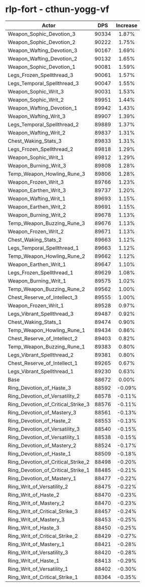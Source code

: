 # rlp-fort - cthun-yogg-vf
| Actor | DPS | Increase |
|---|:---:|:---:|
|Weapon_Sophic_Devotion_3|90334|1.87%|
|Weapon_Sophic_Devotion_2|90222|1.75%|
|Weapon_Wafting_Devotion_3|90167|1.69%|
|Weapon_Wafting_Devotion_2|90132|1.65%|
|Weapon_Sophic_Devotion_1|90081|1.59%|
|Legs_Frozen_Spellthread_3|90061|1.57%|
|Legs_Temporal_Spellthread_3|90047|1.55%|
|Weapon_Sophic_Writ_3|90031|1.53%|
|Weapon_Sophic_Writ_2|89951|1.44%|
|Weapon_Wafting_Devotion_1|89942|1.43%|
|Weapon_Wafting_Writ_3|89907|1.39%|
|Legs_Temporal_Spellthread_2|89889|1.37%|
|Weapon_Wafting_Writ_2|89837|1.31%|
|Chest_Waking_Stats_3|89833|1.31%|
|Legs_Frozen_Spellthread_2|89818|1.29%|
|Weapon_Sophic_Writ_1|89812|1.29%|
|Weapon_Burning_Writ_3|89808|1.28%|
|Temp_Weapon_Howling_Rune_3|89806|1.28%|
|Weapon_Frozen_Writ_3|89766|1.23%|
|Weapon_Earthen_Writ_3|89737|1.20%|
|Weapon_Wafting_Writ_1|89693|1.15%|
|Weapon_Earthen_Writ_2|89691|1.15%|
|Weapon_Burning_Writ_2|89678|1.13%|
|Temp_Weapon_Buzzing_Rune_3|89676|1.13%|
|Weapon_Frozen_Writ_2|89671|1.13%|
|Chest_Waking_Stats_2|89663|1.12%|
|Legs_Temporal_Spellthread_1|89663|1.12%|
|Temp_Weapon_Howling_Rune_2|89662|1.12%|
|Weapon_Earthen_Writ_1|89647|1.10%|
|Legs_Frozen_Spellthread_1|89629|1.08%|
|Weapon_Burning_Writ_1|89575|1.02%|
|Temp_Weapon_Buzzing_Rune_2|89562|1.00%|
|Chest_Reserve_of_Intellect_3|89555|1.00%|
|Weapon_Frozen_Writ_1|89528|0.97%|
|Legs_Vibrant_Spellthread_3|89487|0.92%|
|Chest_Waking_Stats_1|89474|0.90%|
|Temp_Weapon_Howling_Rune_1|89434|0.86%|
|Chest_Reserve_of_Intellect_2|89403|0.82%|
|Temp_Weapon_Buzzing_Rune_1|89383|0.80%|
|Legs_Vibrant_Spellthread_2|89381|0.80%|
|Chest_Reserve_of_Intellect_1|89265|0.67%|
|Legs_Vibrant_Spellthread_1|89230|0.63%|
|Base|88672|0.00%|
|Ring_Devotion_of_Haste_3|88592|-0.09%|
|Ring_Devotion_of_Versatility_2|88578|-0.11%|
|Ring_Devotion_of_Critical_Strike_3|88576|-0.11%|
|Ring_Devotion_of_Mastery_3|88561|-0.13%|
|Ring_Devotion_of_Haste_2|88553|-0.13%|
|Ring_Devotion_of_Versatility_3|88540|-0.15%|
|Ring_Devotion_of_Versatility_1|88538|-0.15%|
|Ring_Devotion_of_Mastery_2|88524|-0.17%|
|Ring_Devotion_of_Haste_1|88509|-0.18%|
|Ring_Devotion_of_Critical_Strike_2|88498|-0.20%|
|Ring_Devotion_of_Critical_Strike_1|88485|-0.21%|
|Ring_Devotion_of_Mastery_1|88477|-0.22%|
|Ring_Writ_of_Versatility_2|88475|-0.22%|
|Ring_Writ_of_Haste_2|88470|-0.23%|
|Ring_Writ_of_Mastery_2|88470|-0.23%|
|Ring_Writ_of_Critical_Strike_3|88457|-0.24%|
|Ring_Writ_of_Mastery_3|88453|-0.25%|
|Ring_Writ_of_Haste_3|88450|-0.25%|
|Ring_Writ_of_Critical_Strike_2|88429|-0.27%|
|Ring_Writ_of_Mastery_1|88421|-0.28%|
|Ring_Writ_of_Versatility_3|88420|-0.28%|
|Ring_Writ_of_Haste_1|88413|-0.29%|
|Ring_Writ_of_Versatility_1|88402|-0.30%|
|Ring_Writ_of_Critical_Strike_1|88364|-0.35%|
